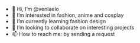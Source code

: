 - 👋 Hi, I’m @venlaelo
- 👀 I’m interested in fashion, anime and cosplay
- 🌱 I’m currently learning fashion design
- 💞️ I’m looking to collaborate on interesting projects
- 📫 How to reach me: by sending a request

<!---
venlaelo/venlaelo is a ✨ special ✨ repository because its `README.md` (this file) appears on your GitHub profile.
You can click the Preview link to take a look at your changes.
--->
